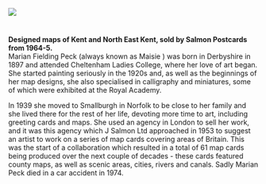 <a href="https://www.kent-maps.online"><img src="https://kent-map.github.io/mdpress/juncture/ve-button.png"></a>
<param ve-config title="Marian Peck (1897-1974)" author="Charles Salmon" layout="vtl" 
banner="https://stor.artstor.org/stor/f3590125-3b05-42a0-b365-e33a8735353c">

#

**Designed maps of Kent and North East Kent, sold by Salmon Postcards from 1964-5.**   
Marian Fielding Peck (always known as Maisie ) was born in Derbyshire in 1897 and attended Cheltenham Ladies College, where her love of art began. She started painting seriously in the 1920s and, as well as the beginnings of her map designs, she also specialised in calligraphy and miniatures, some of which were exhibited at the Royal Academy.
<param ve-image url="https://stor.artstor.org/stor/f3df3254-575f-4f32-ae8b-198c806e9d50" attribution="©The Salmon Picture Library">

In 1939 she moved to Smallburgh in Norfolk to be close to her family and she lived there for the rest of her life, devoting more time to art, including greeting cards and maps. She used an agency in London to sell her work, and it was this agency which J Salmon Ltd approached in 1953 to suggest an artist to work on a series of map cards covering areas of Britain. This was the start of a collaboration which resulted in a total of 61 map cards being produced over the next couple of decades - these cards featured county maps, as well as scenic areas, cities, rivers and canals. Sadly Marian Peck died in a car accident in 1974.
<param ve-image url="https://stor.artstor.org/stor/35b08e17-9f1e-452e-b176-53e9023f9a37" attribution="©The Salmon Picture Library">
